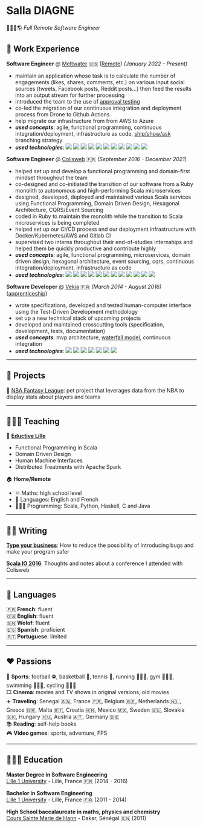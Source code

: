 # Salla DIAGNE

🧑🏾‍💻🌎 _Full Remote Software Engineer_

## 💼 Work Experience

**Software Engineer** @ [Meltwater](https://www.meltwater.com/) 🇺🇸 (<u>Remote</u>) _(January 2022 - Present)_

- maintain an application whose task is to calculate the number of engagements (likes, shares, comments, etc.) on various input social sources (tweets, Facebook posts, Reddit posts...) then feed the results into an output stream for further processing
- introduced the team to the use of [approval testing](https://approvaltests.com/)
- co-led the migration of our continuous integration and deployment process from Drone to Github Actions
- help migrate our infrastructure from from AWS to Azure
- **_used concepts_**: agile, functional programming, continuous integration/deployment, infrastructure as code, [ship/show/ask](https://martinfowler.com/articles/ship-show-ask.html) branching strategy
- **_used technologies_**: ![](https://img.shields.io/badge/kotlin-black?style=flat-square&logo=kotlin) ![](https://img.shields.io/badge/python-black?style=flat-square&logo=python) ![](https://img.shields.io/badge/kafka-black?style=flat-square&logo=apachekafka) ![](https://img.shields.io/badge/git-black?style=flat-square&logo=git) ![](https://img.shields.io/badge/aws-black?style=flat-square&logo=amazonaws) ![](https://img.shields.io/badge/azure-black?style=flat-square&logo=microsoftazure) ![](https://img.shields.io/badge/docker-black?style=flat-square&logo=docker) ![](https://img.shields.io/badge/kubernetes-black?style=flat-square&logo=kubernetes) ![](https://img.shields.io/badge/terraform-black?style=flat-square&logo=terraform) ![](https://img.shields.io/badge/kibana-black?style=flat-square&logo=kibana) ![](https://img.shields.io/badge/grafana-black?style=flat-square&logo=grafana)

**Software Engineer** @ [Colisweb](https://www.colisweb.com/) 🇫🇷 _(September 2016 - December 2021)_

 

- helped set up and develop a functional programming and domain-first mindset throughout the team
- co-designed and co-initiated the transition of our software from a Ruby monolith to autonomous and high-performing Scala microservices
- designed, developed, deployed and maintained various Scala services using Functional Programming, Domain Driven Design, Hexagonal Architecture, CQRS/Event Sourcing
- coded in Ruby to maintain the monolith while the transition to Scala microservices is being completed
- helped set up our CI/CD process and our deployment infrastructure with Docker/Kubernetes/AWS and Gitlab CI
- supervised two interns throughout their end-of-studies internships and helped them be quickly productive and contribute highly
- **_used concepts_**: agile, functional programming, microservices, domain driven design, hexagonal architecture, event sourcing, cqrs, continuous integration/deployment, infrastructure as code
- **_used technologies_**:
![](https://img.shields.io/badge/scala-black?style=flat-square&logo=scala) ![](https://img.shields.io/badge/ruby-black?style=flat-square&logo=ruby) ![](https://img.shields.io/badge/postgresql-black?style=flat-square&logo=postgresql) ![](https://img.shields.io/badge/kafka-black?style=flat-square&logo=apachekafka) ![](https://img.shields.io/badge/rabbitmq-black?style=flat-square&logo=rabbitmq) ![](https://img.shields.io/badge/git-black?style=flat-square&logo=git) ![](https://img.shields.io/badge/aws-black?style=flat-square&logo=amazonaws) ![](https://img.shields.io/badge/google_cloud-black?style=flat-square&logo=googlecloud) ![](https://img.shields.io/badge/docker-black?style=flat-square&logo=docker) ![](https://img.shields.io/badge/kubernetes-black?style=flat-square&logo=kubernetes) ![](https://img.shields.io/badge/terraform-black?style=flat-square&logo=terraform) ![](https://img.shields.io/badge/datadog-black?style=flat-square&logo=datadog)

**Software Developer** @ [Vekia](https://www.vekia.fr/) 🇫🇷 _(March 2014 - August 2016)_ (<u>apprenticeship</u>)

- wrote specifications, developed and tested human-computer interface using the Test-Driven Development methodology
- set up a new technical stack of upcoming projects
- developed and maintained crosscutting tools (specification, development, tests, documentation)
- **_used concepts_**: mvp architecture, [waterfall model](https://www.atlassian.com/agile/project-management/waterfall-methodology), continuous integration
- **_used technologies_**: ![](https://img.shields.io/badge/-java-black?style=flat-square&logo=java) ![](https://img.shields.io/badge/gwt-black?style=flat-square&logo=gwt) ![](https://img.shields.io/badge/postgresql-black?style=flat-square&logo=postgresql) ![](https://img.shields.io/badge/spring_boot-black?style=flat-square&logo=springboot) ![](https://img.shields.io/badge/svn-black?style=flat-square&logo=subversion) ![](https://img.shields.io/badge/jenkins-black?style=flat-square&logo=jenkins) ![](https://img.shields.io/badge/sonarqube-black?style=flat-square&logo=sonarqube)

---

## 🚧 Projects

🏀 [NBA Fantasy League](https://nbafl.herokuapp.com/): pet project that leverages data from the NBA to display stats about players and teams 

---

## 👨🏾‍🏫 Teaching

🏫 **[Eductive Lille](https://euralille.eductive.fr/)**
- Functional Programming in Scala
- Domain Driven Design
- Human Machine Interfaces
- Distributed Treatments with Apache Spark

🏠 **Home/Remote**
- ♾️ Maths: high school level
- 💬 Languages: English and French
- 👨🏾‍💻 Programming: Scala, Python, Haskell, C and Java

---

## ✍🏾 Writing

**[Type your business](https://medium.com/deliver-anticipate-shared-traffic-flows/type-your-business-6c39ddc84963)**: How to reduce the possibility of introducing bugs and make your program safer

**[Scala IO 2016](https://medium.com/deliver-anticipate-shared-traffic-flows/scala-io-2016-8b4ac9288b89)**: Thoughts and notes about a conference I attended with Colisweb

---

## 💬 Languages

🇫🇷 **French**: fluent<br/>
🇬🇧 **English**: fluent<br/>
🇸🇳 **Wolof**: fluent<br/>
🇪🇸 **Spanish**: proficient<br/>
🇵🇹 **Portuguese**: limited

---

## ❤️ Passions

👟 **Sports**: football ⚽️, basketball 🏀, tennis 🎾, running 🏃🏾‍♂️, gym 🏋🏾‍♂️, swimming 🏊🏾‍♂️, cycling 🚵🏾‍♂️<br/>
🎞️ **Cinema**: movies and TV shows in original versions, old movies<br/>
✈️ **Traveling**: Senegal :senegal:, France 🇫🇷, Belgium 🇧🇪, Netherlands 🇳🇱, Greece 🇬🇷, Malta 🇲🇹, Croatia 🇭🇷, Mexico 🇲🇽, Sweden 🇸🇪, Slovakia 🇸🇰, Hungary 🇭🇺, Austria 🇦🇹, Germany 🇩🇪<br/>
📚 **Reading**: self-help books<br/>
🎮 **Video games**: sports, adventure, FPS
  
---

## 👨🏾‍🎓 Education

**Master Degree in Software Engineering**<br/>
[Lille 1 University](https://www.univ-lille.fr/) - Lille, France 🇫🇷 (2014 - 2016)

**Bachelor in Software Engineering**<br/>
[Lille 1 University](https://www.univ-lille.fr/) - Lille, France 🇫🇷 (2011 - 2014)

**High School baccalaureate in maths, physics and chemistry**<br/>
[Cours Sainte Marie de Hann](https://www.mariste.sn/) - Dakar, Sénégal 🇸🇳 (2011)

